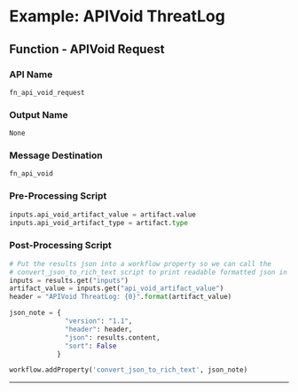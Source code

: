 <!--
    DO NOT MANUALLY EDIT THIS FILE
    THIS FILE IS AUTOMATICALLY GENERATED WITH resilient-circuits codegen
-->

# Example: APIVoid ThreatLog

## Function - APIVoid Request

### API Name
`fn_api_void_request`

### Output Name
`None`

### Message Destination
`fn_api_void`

### Pre-Processing Script
```python
inputs.api_void_artifact_value = artifact.value
inputs.api_void_artifact_type = artifact.type
```

### Post-Processing Script
```python
# Put the results json into a workflow property so we can call the 
# convert_json_to_rich_text script to print readable formatted json in an incident note.
inputs = results.get("inputs")
artifact_value = inputs.get("api_void_artifact_value")
header = "APIVoid ThreatLog: {0}".format(artifact_value)

json_note = {
              "version": "1.1",
              "header": header, 
              "json": results.content,
              "sort": False
            }

workflow.addProperty('convert_json_to_rich_text', json_note)

```

---

